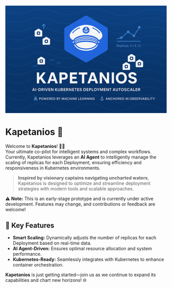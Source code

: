 ![Kapetanios Banner](./assets/kapetanios-banner-compressed.png)

# Kapetanios 🚀  
Welcome to **Kapetanios**! 🌊⚓  
Your ultimate co-pilot for intelligent systems and complex workflows. Currently, Kapetanios leverages an **AI Agent** to intelligently manage the scaling of replicas for each Deployment, ensuring efficiency and responsiveness in Kubernetes environments.

> **Inspired by visionary captains navigating uncharted waters**, Kapetanios is designed to optimize and streamline deployment strategies with modern tools and scalable approaches.

⚠️ **Note:** This is an early-stage prototype and is currently under active development. Features may change, and contributions or feedback are welcome!

## 🌟 Key Features
- **Smart Scaling:** Dynamically adjusts the number of replicas for each Deployment based on real-time data.  
- **AI Agent-Driven:** Ensures optimal resource allocation and system performance.  
- **Kubernetes-Ready:** Seamlessly integrates with Kubernetes to enhance container orchestration.  

**Kapetanios** is just getting started—join us as we continue to expand its capabilities and chart new horizons! 🌐

